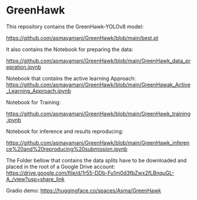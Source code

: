 # GreenHawk



This repository contains the GreenHawk-YOLOv8 model:

https://github.com/asmayamani/GreenHawk/blob/main/best.pt



It also contains the Notebook for preparing the data:

https://github.com/asmayamani/GreenHawk/blob/main/GreenHawk_data_prepration.ipynb


Notebook that contains the active learning Approach:
https://github.com/asmayamani/GreenHawk/blob/main/GreenHawak_Active_Learning_Approach.ipynb

Notebook for Training:

https://github.com/asmayamani/GreenHawk/blob/main/GreenHawk_training.ipynb


Notebook for inference and results reproducing:

https://github.com/asmayamani/GreenHawk/blob/main/GreenHawk_inference%20and%20reproducing%20submission.ipynb


The Folder bellow that contains the data splits have to be downloaded and placed in the root of a Google Drive account:
https://drive.google.com/file/d/1r55-DDb-Fu1m0d3fbZwx2fLBnquGL-A_/view?usp=share_link


Gradio demo: 
https://huggingface.co/spaces/Asma/GreenHawk
